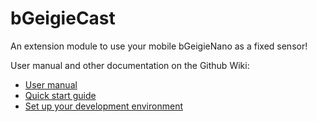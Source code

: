 # bGeigieCast

An extension module to use your mobile bGeigieNano as a fixed sensor! 

User manual and other documentation on the Github Wiki:

* [User manual](https://github.com/Safecast/bGeigieCast/wiki/User-manual)
* [Quick start guide](https://github.com/Safecast/bGeigieCast/wiki/Quick-start-guide)
* [Set up your development environment](https://github.com/Safecast/bGeigieCast/wiki/|Development-environment)
